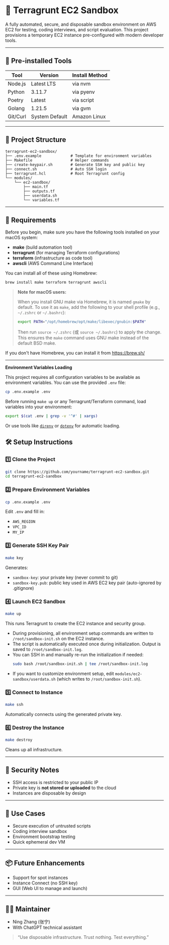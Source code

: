 # 🚀 Terragrunt EC2 Sandbox

A fully automated, secure, and disposable sandbox environment on AWS EC2 for testing, coding interviews, and script evaluation. This project provisions a temporary EC2 instance pre-configured with modern developer tools.

---

## 🧰 Pre-installed Tools

| Tool     | Version        | Install Method |
| -------- | -------------- | -------------- |
| Node.js  | Latest LTS     | via nvm        |
| Python   | 3.11.7         | via pyenv      |
| Poetry   | Latest         | via script     |
| Golang   | 1.21.5         | via gvm        |
| Git/Curl | System Default | Amazon Linux   |

---

## 📁 Project Structure

```
terragrunt-ec2-sandbox/
├── .env.example             # Template for environment variables
├── Makefile                 # Helper commands
├── create-keypair.sh        # Generate SSH key and public key
├── connect.sh               # Auto SSH login
├── terragrunt.hcl           # Root Terragrunt config
└── modules/
    └── ec2-sandbox/
        ├── main.tf
        ├── outputs.tf
        ├── userdata.sh
        └── variables.tf
```

---

## 💾 Requirements

Before you begin, make sure you have the following tools installed on your macOS system:

- **make** (build automation tool)
- **terragrunt** (for managing Terraform configurations)
- **terraform** (infrastructure as code tool)
- **awscli** (AWS Command Line Interface)

You can install all of these using Homebrew:

```bash
brew install make terraform terragrunt awscli
```

> **Note for macOS users:**
>
> When you install GNU make via Homebrew, it is named `gmake` by default. To use it as `make`, add the following to your shell profile (e.g., `~/.zshrc` or `~/.bashrc`):
>
> ```bash
> export PATH="/opt/homebrew/opt/make/libexec/gnubin:$PATH"
> ```
>
> Then run `source ~/.zshrc` (或 `source ~/.bashrc`) to apply the change. This ensures the `make` command uses GNU make instead of the default BSD make.

If you don't have Homebrew, you can install it from https://brew.sh/

---

**Environment Variables Loading**

This project requires all configuration variables to be available as environment variables. You can use the provided `.env` file:

```bash
cp .env.example .env
```

Before running `make up` or any Terragrunt/Terraform command, load variables into your environment:

```bash
export $(cat .env | grep -v '^#' | xargs)
```

Or use tools like [`direnv`](https://direnv.net/) or [`dotenv`](https://github.com/motdotla/dotenv) for automatic loading.

## 🛠️ Setup Instructions

### 1️⃣ Clone the Project

```bash
git clone https://github.com/yourname/terragrunt-ec2-sandbox.git
cd terragrunt-ec2-sandbox
```

### 2️⃣ Prepare Environment Variables

```bash
cp .env.example .env
```

Edit `.env` and fill in:

* `AWS_REGION`
* `VPC_ID`
* `MY_IP`

### 3️⃣ Generate SSH Key Pair

```bash
make key
```

Generates:

* `sandbox-key`: your private key (never commit to git)
* `sandbox-key.pub`: public key used in AWS EC2 key pair (auto-ignored by .gitignore)

### 4️⃣ Launch EC2 Sandbox

```bash
make up
```

This runs Terragrunt to create the EC2 instance and security group.

- During provisioning, all environment setup commands are written to `/root/sandbox-init.sh` on the EC2 instance.
- The script is automatically executed once during initialization. Output is saved to `/root/sandbox-init.log`.
- You can SSH in and manually re-run the initialization if needed:
  ```bash
  sudo bash /root/sandbox-init.sh | tee /root/sandbox-init.log
  ```
- If you want to customize environment setup, edit `modules/ec2-sandbox/userdata.sh` (which writes to `/root/sandbox-init.sh`).

### 5️⃣ Connect to Instance

```bash
make ssh
```

Automatically connects using the generated private key.

### 6️⃣ Destroy the Instance

```bash
make destroy
```

Cleans up all infrastructure.

---

## 🔐 Security Notes

* SSH access is restricted to your public IP
* Private key is **not stored or uploaded** to the cloud
* Instances are disposable by design

---

## 🧪 Use Cases

* Secure execution of untrusted scripts
* Coding interview sandbox
* Environment bootstrap testing
* Quick ephemeral dev VM

---

## 📦 Future Enhancements

* Support for spot instances
* Instance Connect (no SSH key)
* GUI (Web UI to manage and launch)

---

## 👨‍💻 Maintainer

* Ning Zhang (张宁)
* With ChatGPT technical assistant

> “Use disposable infrastructure. Trust nothing. Test everything.”

